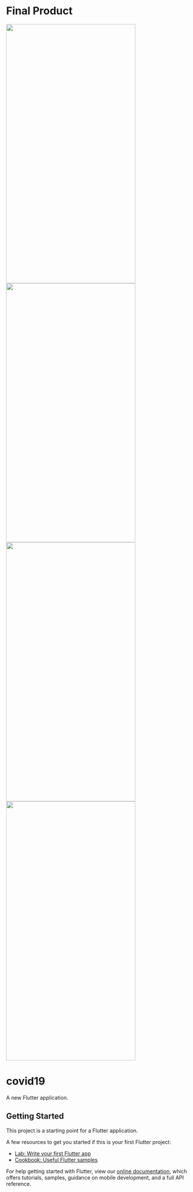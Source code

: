 <h1>Final Product</h1>
<img src="https://user-images.githubusercontent.com/39927872/93143407-849cff00-f705-11ea-8e51-894b4d9c485a.jpg" width="350" height="700">

<br img src="https://user-images.githubusercontent.com/39927872/93143411-85ce2c00-f705-11ea-8b98-e3be2907f179.jpg" width="350" height="700">

<img src="https://user-images.githubusercontent.com/39927872/93143414-86ff5900-f705-11ea-9382-65b74c94698e.jpg" width="350" height="700">
<img src="https://user-images.githubusercontent.com/39927872/93143400-81a20e80-f705-11ea-9958-bc688ecf4ec4.jpg" width="350" height="700">
<img src="https://user-images.githubusercontent.com/39927872/93143404-836bd200-f705-11ea-9747-31ed25c7b1cf.jpg" width="350" height="700">




# covid19

A new Flutter application.

## Getting Started

This project is a starting point for a Flutter application.

A few resources to get you started if this is your first Flutter project:

- [Lab: Write your first Flutter app](https://flutter.dev/docs/get-started/codelab)
- [Cookbook: Useful Flutter samples](https://flutter.dev/docs/cookbook)

For help getting started with Flutter, view our
[online documentation](https://flutter.dev/docs), which offers tutorials,
samples, guidance on mobile development, and a full API reference.
